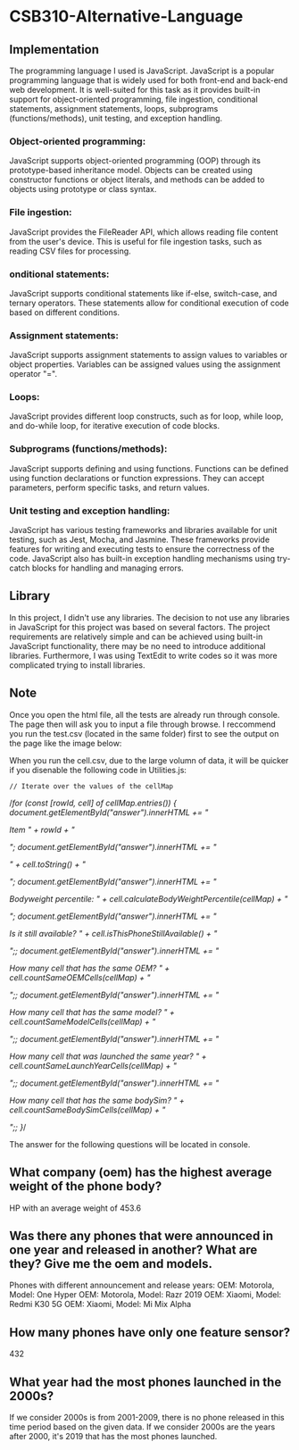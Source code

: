 # CSB310-Alternative-Language

## Implementation
The programming language I used is JavaScript. JavaScript is a popular programming language that is widely used for both front-end and back-end web development. It is well-suited for this task as it provides built-in support for object-oriented programming, file ingestion, conditional statements, assignment statements, loops, subprograms (functions/methods), unit testing, and exception handling.

### Object-oriented programming:
JavaScript supports object-oriented programming (OOP) through its prototype-based inheritance model. Objects can be created using constructor functions or object literals, and methods can be added to objects using prototype or class syntax.

### File ingestion:
JavaScript provides the FileReader API, which allows reading file content from the user's device. This is useful for file ingestion tasks, such as reading CSV files for processing.

### onditional statements:
JavaScript supports conditional statements like if-else, switch-case, and ternary operators. These statements allow for conditional execution of code based on different conditions.

### Assignment statements:
JavaScript supports assignment statements to assign values to variables or object properties. Variables can be assigned values using the assignment operator "=".

### Loops:
JavaScript provides different loop constructs, such as for loop, while loop, and do-while loop, for iterative execution of code blocks.

### Subprograms (functions/methods):
JavaScript supports defining and using functions. Functions can be defined using function declarations or function expressions. They can accept parameters, perform specific tasks, and return values.

### Unit testing and exception handling:
JavaScript has various testing frameworks and libraries available for unit testing, such as Jest, Mocha, and Jasmine. These frameworks provide features for writing and executing tests to ensure the correctness of the code. JavaScript also has built-in exception handling mechanisms using try-catch blocks for handling and managing errors.

## Library
In this project, I didn't use any libraries. The decision to not use any libraries in JavaScript for this project was based on several factors. The project requirements are relatively simple and can be achieved using built-in JavaScript functionality, there may be no need to introduce additional libraries. Furthermore, I was using TextEdit to write codes so it was more complicated trying to install libraries.

## Note
Once you open the html file, all the tests are already run through console. The page then will ask you to input a file through browse. I reccommend you run the test.csv (located in the same folder) first to see the output on the page like the image below:


When you run the cell.csv, due to the large volumn of data, it will be quicker if you disenable the following code in Utilities.js:

    // Iterate over the values of the cellMap
  /*for (const [rowId, cell] of cellMap.entries()) {
    document.getElementById("answer").innerHTML += "<p> Item " + rowId + "</p>";
    document.getElementById("answer").innerHTML += "<p>" + cell.toString() + "</p>";
    document.getElementById("answer").innerHTML += "<p> Bodyweight percentile: " + cell.calculateBodyWeightPercentile(cellMap) + "</p>";
    document.getElementById("answer").innerHTML += "<p> Is it still available? " + cell.isThisPhoneStillAvailable() + "</p>";;
    document.getElementById("answer").innerHTML += "<p> How many cell that has the same OEM? " + cell.countSameOEMCells(cellMap) + "</p>";;
    document.getElementById("answer").innerHTML += "<p> How many cell that has the same model? " + cell.countSameModelCells(cellMap) + "</p>";;
    document.getElementById("answer").innerHTML += "<p> How many cell that was launched the same year? " + cell.countSameLaunchYearCells(cellMap) + "</p>";;
    document.getElementById("answer").innerHTML += "<p> How many cell that has the same bodySim? " + cell.countSameBodySimCells(cellMap) + "</p>";;
  }*/

The answer for the following questions will be located in console.  
## What company (oem) has the highest average weight of the phone body?
HP with an average weight of 453.6

## Was there any phones that were announced in one year and released in another? What are they? Give me the oem and models.

Phones with different announcement and release years: 
OEM: Motorola, Model: One Hyper 
OEM: Motorola, Model: Razr 2019 
OEM: Xiaomi, Model: Redmi K30 5G 
OEM: Xiaomi, Model: Mi Mix Alpha 

## How many phones have only one feature sensor?
432 

## What year had the most phones launched in the 2000s? 
If we consider 2000s is from 2001-2009, there is no phone released in this time period based on the given data. If we consider 2000s are the years after 2000, it's 2019 that has the most phones launched.
